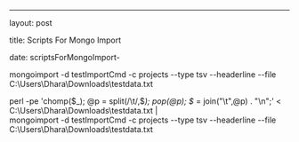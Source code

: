 ---
layout: post

title: Scripts For Mongo Import

date: scriptsForMongoImport-

mongoimport -d testImportCmd -c projects --type tsv --headerline --file C:\Users\Dhara\Downloads\testdata.txt

perl -pe 'chomp($_); @p = split(/\t/,$_); pop(@p); $_ = join("\t",@p) . "\n";' < C:\Users\Dhara\Downloads\testdata.txt | \
mongoimport -d testImportCmd -c projects --type tsv --headerline --file C:\Users\Dhara\Downloads\testdata.txt